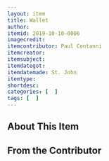 ```yaml
---
layout: item
title: Wallet
author: 
itemid: 2019-10-10-0006
imagecredit: 
itemcontributor: Paul Centanni
itemcreator: 
itemsubject: 
itemdategot: 
itemdatemade: St. John
itemtype: 
shortdesc: 
categories: [  ]
tags: [  ]
---
```

## About This Item


## From the Contributor

